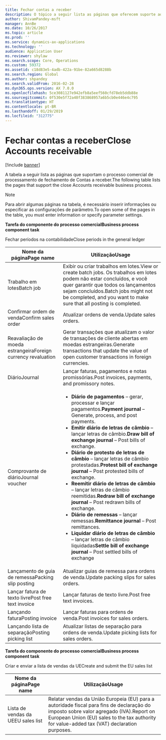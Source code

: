 ```yaml
---
title: Fechar contas a receber
description: O tópico a seguir lista as páginas que oferecem suporte ao processo empresarial de fechamento de Contas a receber.
author: ShivamPandey-msft
manager: AnnBe
ms.date: 10/26/2017
ms.topic: article
ms.prod: ''
ms.service: dynamics-ax-applications
ms.technology: ''
audience: Application User
ms.reviewer: shylaw
ms.search.scope: Core, Operations
ms.custom: 59372
ms.assetid: c18d83e5-4adb-422a-91be-82a665d8288b
ms.search.region: Global
ms.author: shpandey
ms.search.validFrom: 2016-02-28
ms.dyn365.ops.version: AX 7.0.0
ms.openlocfilehash: 5ce3081127e942efb8a5eef560cfd78eb5ddb88e
ms.sourcegitcommit: 0f530e5f72a40f383868957a6b5cb0e446e4c795
ms.translationtype: HT
ms.contentlocale: pt-BR
ms.lasthandoff: 01/29/2019
ms.locfileid: "312775"
---
```

# <a name="close-accounts-receivable"></a><span data-ttu-id="72d83-103">Fechar contas a receber</span><span class="sxs-lookup"><span data-stu-id="72d83-103">Close Accounts receivable</span></span>

[!include [banner](../includes/banner.md)]

<span data-ttu-id="72d83-104">A tabela a seguir lista as páginas que suportam o processo comercial de processamento de fechamento de Contas a receber.</span><span class="sxs-lookup"><span data-stu-id="72d83-104">The following table lists the pages that support the close Accounts receivable business process.</span></span>

> [!NOTE] 
> <span data-ttu-id="72d83-105">Para abrir algumas páginas na tabela, é necessário inserir informações ou especificar as configurações de parâmetro.</span><span class="sxs-lookup"><span data-stu-id="72d83-105">To open some of the pages in the table, you must enter information or specify parameter settings.</span></span>

<span data-ttu-id="72d83-106">**Tarefa do componente do processo comercial**</span><span class="sxs-lookup"><span data-stu-id="72d83-106">**Business process component task**</span></span>                   

<span data-ttu-id="72d83-107">Fechar períodos na contabilidade</span><span class="sxs-lookup"><span data-stu-id="72d83-107">Close periods in the general ledger</span></span>

| <span data-ttu-id="72d83-108">Nome da página</span><span class="sxs-lookup"><span data-stu-id="72d83-108">Page name</span></span>                            | <span data-ttu-id="72d83-109">Utilização</span><span class="sxs-lookup"><span data-stu-id="72d83-109">Usage</span></span>                                                                                      |
|--------------------------------------|--------------------------------------------------------------------------------------------|
|<span data-ttu-id="72d83-110">Trabalho em lotes</span><span class="sxs-lookup"><span data-stu-id="72d83-110">Batch job</span></span>                             | <span data-ttu-id="72d83-111">Exibir ou criar trabalhos em lotes.</span><span class="sxs-lookup"><span data-stu-id="72d83-111">View or create batch jobs.</span></span> <span data-ttu-id="72d83-112">Os trabalhos em lotes podem não estar concluídos, e você quer garantir que todos os lançamentos sejam concluídos.</span><span class="sxs-lookup"><span data-stu-id="72d83-112">Batch jobs might not be completed, and you want to make sure that all posting is completed.</span></span>                                                                                                               |
|<span data-ttu-id="72d83-113">Confirmar ordem de venda</span><span class="sxs-lookup"><span data-stu-id="72d83-113">Confirm sales order</span></span>                   | <span data-ttu-id="72d83-114">Atualizar ordens de venda.</span><span class="sxs-lookup"><span data-stu-id="72d83-114">Update sales orders.</span></span>                                                                       |
|<span data-ttu-id="72d83-115">Reavaliação de moeda estrangeira</span><span class="sxs-lookup"><span data-stu-id="72d83-115">Foreign currency revaluation</span></span>          | <span data-ttu-id="72d83-116">Gerar transações que atualizam o valor de transações de cliente abertas em moedas estrangeiras.</span><span class="sxs-lookup"><span data-stu-id="72d83-116">Generate transactions that update the value of open customer transactions in foreign currencies.</span></span>                                                                                                                         |
| <span data-ttu-id="72d83-117">Diário</span><span class="sxs-lookup"><span data-stu-id="72d83-117">Journal</span></span>                              | <span data-ttu-id="72d83-118">Lançar faturas, pagamentos e notas promissórias.</span><span class="sxs-lookup"><span data-stu-id="72d83-118">Post invoices, payments, and promissory notes.</span></span>                                             |
| <span data-ttu-id="72d83-119">Comprovante de diário</span><span class="sxs-lookup"><span data-stu-id="72d83-119">Journal voucher</span></span>                      |<ul><li><span data-ttu-id="72d83-120">**Diário de pagamentos** – gerar, processar e lançar pagamentos.</span><span class="sxs-lookup"><span data-stu-id="72d83-120">**Payment journal** – Generate, process, and post payments.</span></span></li><li><span data-ttu-id="72d83-121">**Emitir diário de letras de câmbio** – lançar letras de câmbio.</span><span class="sxs-lookup"><span data-stu-id="72d83-121">**Draw bill of exchange journal** – Post bills of exchange.</span></span></li><li><span data-ttu-id="72d83-122">**Diário de protesto de letras de câmbio** – lançar letras de câmbio protestadas.</span><span class="sxs-lookup"><span data-stu-id="72d83-122">**Protest bill of exchange journal** – Post protested bills of exchange.</span></span></li><li><span data-ttu-id="72d83-123">**Reemitir diário de letras de câmbio** – lançar letras de câmbio reemitidas.</span><span class="sxs-lookup"><span data-stu-id="72d83-123">**Redraw bill of exchange journal** – Post redrawn bills of exchange.</span></span></li><li><span data-ttu-id="72d83-124">**Diário de remessas** – lançar remessas.</span><span class="sxs-lookup"><span data-stu-id="72d83-124">**Remittance journal** – Post remittances.</span></span></li><li><span data-ttu-id="72d83-125">**Liquidar diário de letras de câmbio** – lançar letras de câmbio liquidadas</span><span class="sxs-lookup"><span data-stu-id="72d83-125">**Settle bill of exchange journal** – Post settled bills of exchange</span></span></li></ul>                   |
| <span data-ttu-id="72d83-126">Lançamento de guia de remessa</span><span class="sxs-lookup"><span data-stu-id="72d83-126">Packing slip posting</span></span>                 | <span data-ttu-id="72d83-127">Atualizar guias de remessa para ordens de venda.</span><span class="sxs-lookup"><span data-stu-id="72d83-127">Update packing slips for sales orders.</span></span>                                                     |
| <span data-ttu-id="72d83-128">Lançar fatura de texto livre</span><span class="sxs-lookup"><span data-stu-id="72d83-128">Post free text invoice</span></span>               | <span data-ttu-id="72d83-129">Lançar faturas de texto livre.</span><span class="sxs-lookup"><span data-stu-id="72d83-129">Post free text invoices.</span></span>                                                                   |
| <span data-ttu-id="72d83-130">Lançando fatura</span><span class="sxs-lookup"><span data-stu-id="72d83-130">Posting invoice</span></span>                      | <span data-ttu-id="72d83-131">Lançar faturas para ordens de venda.</span><span class="sxs-lookup"><span data-stu-id="72d83-131">Post invoices for sales orders.</span></span>                                                            |
| <span data-ttu-id="72d83-132">Lançando lista de separação</span><span class="sxs-lookup"><span data-stu-id="72d83-132">Posting picking list</span></span>                 |<span data-ttu-id="72d83-133">Atualizar listas de separação para ordens de venda.</span><span class="sxs-lookup"><span data-stu-id="72d83-133">Update picking lists for sales orders.</span></span>                                                      |

<span data-ttu-id="72d83-134">**Tarefa do componente do processo comercial**</span><span class="sxs-lookup"><span data-stu-id="72d83-134">**Business process component task**</span></span>   

<span data-ttu-id="72d83-135">Criar e enviar a lista de vendas da UE</span><span class="sxs-lookup"><span data-stu-id="72d83-135">Create and submit the EU sales list</span></span>

| <span data-ttu-id="72d83-136">Nome da página</span><span class="sxs-lookup"><span data-stu-id="72d83-136">Page name</span></span>                            | <span data-ttu-id="72d83-137">Utilização</span><span class="sxs-lookup"><span data-stu-id="72d83-137">Usage</span></span>                                                                                      |
|--------------------------------------|--------------------------------------------------------------------------------------------|
|<span data-ttu-id="72d83-138">Lista de vendas da UE</span><span class="sxs-lookup"><span data-stu-id="72d83-138">EU sales list</span></span>                         | <span data-ttu-id="72d83-139">Relatar vendas da União Europeia (EU) para a autoridade fiscal para fins de declaração do imposto sobre valor agregado (IVA).</span><span class="sxs-lookup"><span data-stu-id="72d83-139">Report on European Union (EU) sales to the tax authority for value-added tax (VAT) declaration purposes.</span></span>                                                                                                                           |







